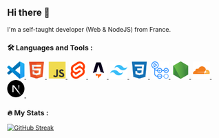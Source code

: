 ## Hi there 👋
I'm a self-taught developer (Web & NodeJS) from France. 

### :hammer_and_wrench: Languages and Tools :
<div>
  <a href="https://code.visualstudio.com" target="_blank"><img src="https://github.com/devicons/devicon/blob/master/icons/vscode/vscode-original.svg" title="VSCode" width="40" height="40"/>&nbsp;</a>
  <a href="https://developer.mozilla.org/docs/Glossary/HTML5" target="_blank"><img src="https://github.com/devicons/devicon/blob/master/icons/html5/html5-original.svg" title="HTML5" alt="HTML" width="40" height="40"/>&nbsp;</a>
  <a href="https://developer.mozilla.org/docs/Web/JavaScript" target="_blank"><img src="https://github.com/devicons/devicon/blob/master/icons/javascript/javascript-original.svg" title="JavaScript" alt="JavaScript" width="40" height="40"/>&nbsp;</a>
  <a href="https://svelte.dev/docs/kit/introduction" target="_blank"><img src="https://github.com/devicons/devicon/blob/master/icons/svelte/svelte-original.svg" title="SvelteKit" alt="SvelteKit" width="40" height="40"/>&nbsp;</a>
  <a href="https://astro.build" target="_blank"><img src="https://github.com/devicons/devicon/blob/master/icons/astro/astro-original.svg" title="AstroJS" alt="AstroJS" width="40" height="40"/>&nbsp;</a>
  <a href="https://tailwindcss.com" target="_blank"><img src="https://github.com/devicons/devicon/blob/master/icons/tailwindcss/tailwindcss-original.svg"  title="TailwindCSS" alt="TailwindCSS" width="40" height="40"/>&nbsp;</a>
  <a href="https://developer.mozilla.org/docs/Web/CSS" target="_blank"><img src="https://github.com/devicons/devicon/blob/master/icons/css3/css3-plain.svg"  title="CSS3" alt="CSS" width="40" height="40"/>&nbsp;</a>
  <a href="https://github.com/features/actions" target="_blank"><img src="https://github.com/devicons/devicon/blob/master/icons/githubactions/githubactions-original.svg" title="GitHub Actions" alt="GitHub Actions" width="40" height="40"/>&nbsp;</a>
  <a href="https://nodejs.org" target="_blank"><img src="https://github.com/devicons/devicon/blob/master/icons/nodejs/nodejs-original.svg" title="NodeJS" alt="NodeJS" width="40" height="40"/>&nbsp;</a>
  <a href="https://pages.cloudflare.com" target="_blank"><img src="https://github.com/devicons/devicon/blob/master/icons/cloudflare/cloudflare-original.svg" title="CloudFlare" alt="CloudFlare" width="40" height="40"/>&nbsp;</a>
  <a href="https://nextjs.org" target="_blank"><img src="https://github.com/devicons/devicon/blob/master/icons/nextjs/nextjs-original.svg" title="NextJS" alt="NextJS" width="40" height="40"/>&nbsp;</a>
</div>

### :fire: My Stats :
[![GitHub Streak](https://github-readme-streak-stats.herokuapp.com/?user=seashix&theme=transparent&hide_border=true&border_radius=3&locale=en&date_format=j+M%5B+Y%5D&mode=daily&exclude_days=&sections=total%2Ccurrent%2Clongest&card_width=495&card_height=195&type=svg&background-type=solid)](#)

<!--
A ✨ _special_ ✨ repository because its `README.md` (this file) appears on your GitHub profile.

Here are some ideas to get you started:

- 🔭 I’m currently working on ...
- 🌱 I’m currently learning ...
- 👯 I’m looking to collaborate on ...
- 🤔 I’m looking for help with ...
- 💬 Ask me about ...
- 📫 How to reach me: ...
- 😄 Pronouns: ...
- ⚡ Fun fact: ...
-->
